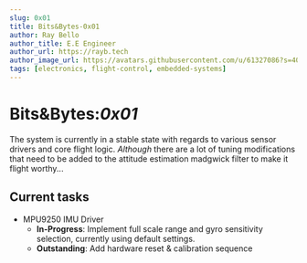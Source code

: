 ```yaml
---
slug: 0x01
title: Bits&Bytes-0x01
author: Ray Bello
author_title: E.E Engineer 
author_url: https://rayb.tech
author_image_url: https://avatars.githubusercontent.com/u/61327086?s=400&u=a272b1f5bd6fe11ae11a33668b4b469864bdc003&v=4
tags: [electronics, flight-control, embedded-systems]
---
```


# Bits&Bytes:*0x01*
The system is currently in a stable state with regards to various sensor drivers and core flight logic.
*Although* there are a lot of tuning modifications that need to be added to the attitude estimation madgwick filter to make it flight worthy...

## Current tasks
* MPU9250 IMU Driver 
	* **In-Progress**: Implement full scale range and gyro sensitivity selection, currently using default settings.
	* **Outstanding**: Add hardware reset & calibration sequence
